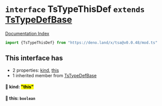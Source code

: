 # `interface` TsTypeThisDef `extends` [TsTypeDefBase](../private.interface.TsTypeDefBase/README.md)

[Documentation Index](../README.md)

```ts
import {TsTypeThisDef} from "https://deno.land/x/tsa@v0.0.48/mod.ts"
```

## This interface has

- 2 properties:
[kind](#-kind-this),
[this](#-this-boolean)
- 1 inherited member from [TsTypeDefBase](../private.interface.TsTypeDefBase/README.md)


#### 📄 kind: <mark>"this"</mark>



#### 📄 this: `boolean`



